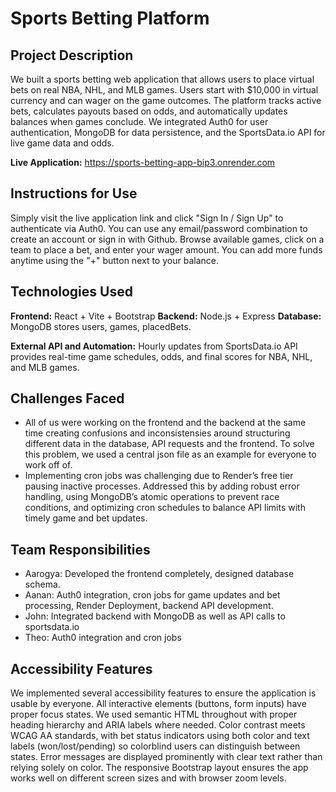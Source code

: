 # Sports Betting Platform

## Project Description

We built a sports betting web application that allows users to place virtual bets on real NBA, NHL, and MLB games. Users start with $10,000 in virtual currency and can wager on the game outcomes. The platform tracks active bets, calculates payouts based on odds, and automatically updates balances when games conclude. We integrated Auth0 for user authentication, MongoDB for data persistence, and the SportsData.io API for live game data and odds.

**Live Application:** https://sports-betting-app-bip3.onrender.com

## Instructions for Use

Simply visit the live application link and click "Sign In / Sign Up" to authenticate via Auth0. You can use any email/password combination to create an account or sign in with Github. Browse available games, click on a team to place a bet, and enter your wager amount. You can add more funds anytime using the "+" button next to your balance.

## Technologies Used

**Frontend:** React + Vite + Bootstrap
**Backend:** Node.js + Express
**Database:** MongoDB stores users, games, placedBets.

**External API and Automation:** Hourly updates from SportsData.io API provides real-time game schedules, odds, and final scores for NBA, NHL, and MLB games.

## Challenges Faced

- All of us were working on the frontend and the backend at the same time creating confusions and inconsistensies around structuring different data in the database, API requests and the frontend. To solve this problem, we used a central json file as an example for everyone to work off of.
- Implementing cron jobs was challenging due to Render’s free tier pausing inactive processes. Addressed this by adding robust error handling, using MongoDB’s atomic operations to prevent race conditions, and optimizing cron schedules to balance API limits with timely game and bet updates.



## Team Responsibilities

- Aarogya: Developed the frontend completely, designed database schema.
- Aanan: Auth0 integration, cron jobs for game updates and bet processing, Render Deployment, backend API development.
- John: Integrated backend with MongoDB as well as API calls to sportsdata.io
- Theo: Auth0 integration and cron jobs


## Accessibility Features

We implemented several accessibility features to ensure the application is usable by everyone. All interactive elements (buttons, form inputs) have proper focus states. We used semantic HTML throughout with proper heading hierarchy and ARIA labels where needed. Color contrast meets WCAG AA standards, with bet status indicators using both color and text labels (won/lost/pending) so colorblind users can distinguish between states. Error messages are displayed prominently with clear text rather than relying solely on color. The responsive Bootstrap layout ensures the app works well on different screen sizes and with browser zoom levels.
